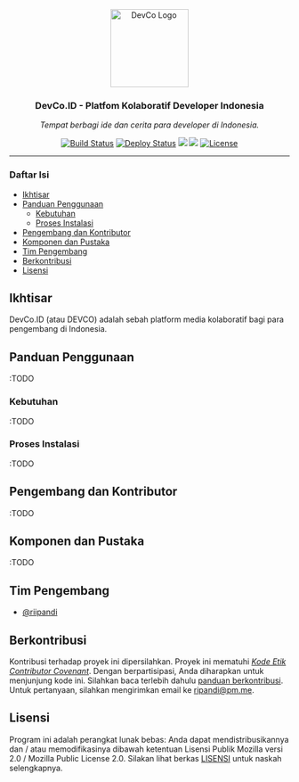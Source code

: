 <div align="center">
  <img alt="DevCo Logo" src="https://image.flaticon.com/icons/svg/1312/1312124.svg" height="140" />
  <h3 align="center">DevCo.ID - Platfom Kolaboratif Developer Indonesia</h3>
  <p><em>Tempat berbagi ide dan cerita para developer di Indonesia.</em></p>
</div>

<p align="center">
  <a href="https://travis-ci.org/riipandi/devco"><img src="https://travis-ci.org/riipandi/devco.svg" alt="Build Status"></a>
  <a href="https://buddy.works/"><img src="https://app.buddy.works/ruhaycreative/devco/pipelines/pipeline/162534/badge.svg?token=d7c3e693bc482a0e18287637dd2d22e5545e4b8692ee9693373adc64036f922d" alt="Deploy Status"></a>
  <a href="https://codeclimate.com/github/riipandi/devco/maintainability"><img src="https://api.codeclimate.com/v1/badges/5b7c15adca5e099faa23/maintainability"></a>
  <a href="https://codeclimate.com/github/riipandi/devco/test_coverage"><img src="https://api.codeclimate.com/v1/badges/5b7c15adca5e099faa23/test_coverage"></a>
  <a href="./LICENSE"><img src="https://img.shields.io/badge/License-MPL%202.0-brightgreen.svg" alt="License"></a>
</p>

---

### Daftar Isi
- [Ikhtisar](#ikhtisar)
- [Panduan Penggunaan](#panduan-penggunaan)
    - [Kebutuhan](#kebutuhan)
    - [Proses Instalasi](#proses-instalasi)
- [Pengembang dan Kontributor](#pengembang-dan-kontributor)
- [Komponen dan Pustaka](#komponen-dan-pustaka)
- [Tim Pengembang](#tim-pengembang)
- [Berkontribusi](#berkontribusi)
- [Lisensi](#lisensi)

## Ikhtisar

DevCo.ID (atau DEVCO) adalah sebah platform media kolaboratif bagi
para pengembang di Indonesia.

## Panduan Penggunaan

:TODO

### Kebutuhan

:TODO

### Proses Instalasi

:TODO

## Pengembang dan Kontributor

:TODO

## Komponen dan Pustaka

:TODO

## Tim Pengembang

- [@riipandi](https://github.com/riipandi)

## Berkontribusi

Kontribusi terhadap proyek ini dipersilahkan. Proyek ini mematuhi
[_Kode Etik Contributor Covenant_](./CODE_OF_CONDUCT.md). Dengan
berpartisipasi, Anda diharapkan untuk menjunjung kode ini. Silahkan
baca terlebih dahulu [panduan berkontribusi](./CONTRIBUTING.md).
Untuk pertanyaan, silahkan mengirimkan email ke ripandi@pm.me.

## Lisensi

Program ini adalah perangkat lunak bebas: Anda dapat mendistribusikannya
dan / atau memodifikasinya dibawah ketentuan Lisensi Publik Mozilla versi
2.0 / Mozilla Public License 2.0. Silakan lihat berkas [LISENSI](./LICENSE)
untuk naskah selengkapnya.
